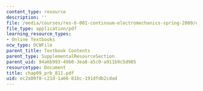 ```yaml
---
content_type: resource
description: ''
file: /media/courses/res-6-001-continuum-electromechanics-spring-2009/ec2a00f8c21d1a6681bc191dfdb2cdad_chap09_prb_811.pdf
file_type: application/pdf
learning_resource_types:
- Online Textbooks
ocw_type: OCWFile
parent_title: Textbook Contents
parent_type: SupplementalResourceSection
parent_uid: 94a6b993-49b0-3ea8-a5c0-a911b9c5d985
resourcetype: Document
title: chap09_prb_811.pdf
uid: ec2a00f8-c21d-1a66-81bc-191dfdb2cdad
---
```


